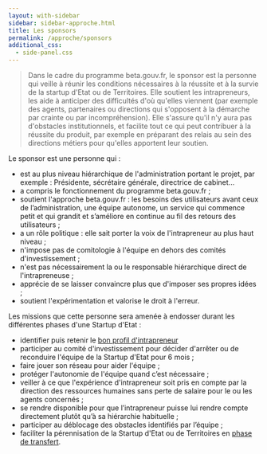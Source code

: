 ```yaml
---
layout: with-sidebar
sidebar: sidebar-approche.html
title: Les sponsors
permalink: /approche/sponsors
additional_css:
  - side-panel.css
---
```


> Dans le cadre du programme beta.gouv.fr, le sponsor est la personne qui veille à réunir les conditions nécessaires à la réussite et à la survie de la startup d'Etat ou de Territoires. Elle soutient les intrapreneurs, les aide à anticiper des difficultés d'où qu'elles viennent (par exemple des agents, partenaires ou directions qui s'opposent à la démarche par crainte ou par incompréhension). Elle s'assure qu'il n'y aura pas d'obstacles institutionnels, et facilite tout ce qui peut contribuer à la réussite du produit, par exemple en préparant des relais au sein des directions métiers pour qu'elles apportent leur soutien. 

Le sponsor est une personne qui :
- est au plus niveau hiérarchique de l'administration portant le projet, par exemple : Présidente, sécrétaire générale, directrice de cabinet...
- a compris le fonctionnement du programme beta.gouv.fr ;
- soutient l'approche beta.gouv.fr : les besoins des utilisateurs avant ceux de l’administration, une équipe autonome, un service qui commence petit et qui grandit et s’améliore en continue au fil des retours des utilisateurs ;
- a un rôle politique : elle sait porter la voix de l'intrapreneur au plus haut niveau ;
- n'impose pas de comitologie à l'équipe en dehors des comités d'investissement ;
- n'est pas nécessairement la ou le responsable hiérarchique direct de l'intrapreneuse ;
- apprécie de se laisser convaincre plus que d'imposer ses propres idées ;
- soutient l'expérimentation et valorise le droit à l'erreur.

Les missions que cette personne sera amenée à endosser durant les différentes phases d'une Startup d'Etat :
- identifier puis retenir le [bon profil d'intrapreneur](https://beta.gouv.fr/approche/intrapreneurs)
- participer au comité d'investissement pour décider d'arrêter ou de reconduire l'équipe de la Startup d'Etat pour 6 mois ;
- faire jouer son réseau pour aider l'équipe ;
- protéger l'autonomie de l'équipe quand c’est nécessaire ;
- veiller à ce que l'expérience d'intrapreneur soit pris en compte par la direction des ressources humaines sans perte de salaire pour le ou les agents concernés ;
- se rendre disponible pour que l’intrapreneur puisse lui rendre compte directement plutôt qu’à sa hiérarchie habituelle ;
- participer au déblocage des obstacles identifiés par l’équipe ;
- faciliter la pérennisation de la Startup d'Etat ou de Territoires en [phase de transfert](https://beta.gouv.fr/approche/transfert).
